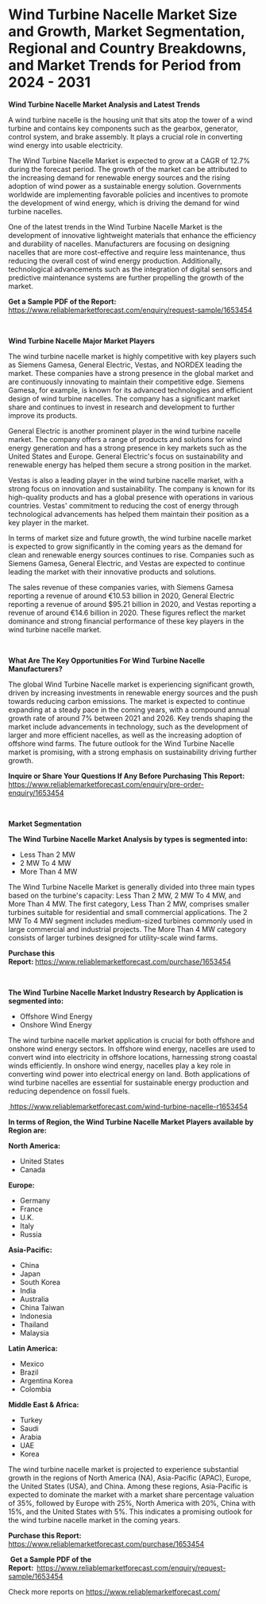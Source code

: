 <p><h1>Wind Turbine Nacelle Market Size and Growth, Market Segmentation, Regional and Country Breakdowns, and Market Trends for Period from 2024 -  2031</h1></p><p><strong>Wind Turbine Nacelle Market Analysis and Latest Trends</strong></p>
<p><p>A wind turbine nacelle is the housing unit that sits atop the tower of a wind turbine and contains key components such as the gearbox, generator, control system, and brake assembly. It plays a crucial role in converting wind energy into usable electricity.</p><p>The Wind Turbine Nacelle Market is expected to grow at a CAGR of 12.7% during the forecast period. The growth of the market can be attributed to the increasing demand for renewable energy sources and the rising adoption of wind power as a sustainable energy solution. Governments worldwide are implementing favorable policies and incentives to promote the development of wind energy, which is driving the demand for wind turbine nacelles.</p><p>One of the latest trends in the Wind Turbine Nacelle Market is the development of innovative lightweight materials that enhance the efficiency and durability of nacelles. Manufacturers are focusing on designing nacelles that are more cost-effective and require less maintenance, thus reducing the overall cost of wind energy production. Additionally, technological advancements such as the integration of digital sensors and predictive maintenance systems are further propelling the growth of the market.</p></p>
<p><strong>Get a Sample PDF of the Report:&nbsp;</strong> <a href="https://www.reliablemarketforecast.com/enquiry/request-sample/1653454">https://www.reliablemarketforecast.com/enquiry/request-sample/1653454</a></p>
<p>&nbsp;</p>
<p><strong>Wind Turbine Nacelle Major Market Players</strong></p>
<p><p>The wind turbine nacelle market is highly competitive with key players such as Siemens Gamesa, General Electric, Vestas, and NORDEX leading the market. These companies have a strong presence in the global market and are continuously innovating to maintain their competitive edge. Siemens Gamesa, for example, is known for its advanced technologies and efficient design of wind turbine nacelles. The company has a significant market share and continues to invest in research and development to further improve its products.</p><p>General Electric is another prominent player in the wind turbine nacelle market. The company offers a range of products and solutions for wind energy generation and has a strong presence in key markets such as the United States and Europe. General Electric's focus on sustainability and renewable energy has helped them secure a strong position in the market.</p><p>Vestas is also a leading player in the wind turbine nacelle market, with a strong focus on innovation and sustainability. The company is known for its high-quality products and has a global presence with operations in various countries. Vestas' commitment to reducing the cost of energy through technological advancements has helped them maintain their position as a key player in the market.</p><p>In terms of market size and future growth, the wind turbine nacelle market is expected to grow significantly in the coming years as the demand for clean and renewable energy sources continues to rise. Companies such as Siemens Gamesa, General Electric, and Vestas are expected to continue leading the market with their innovative products and solutions.</p><p>The sales revenue of these companies varies, with Siemens Gamesa reporting a revenue of around €10.53 billion in 2020, General Electric reporting a revenue of around $95.21 billion in 2020, and Vestas reporting a revenue of around €14.6 billion in 2020. These figures reflect the market dominance and strong financial performance of these key players in the wind turbine nacelle market.</p></p>
<p>&nbsp;</p>
<p><strong>What Are The Key Opportunities For Wind Turbine Nacelle Manufacturers?</strong></p>
<p><p>The global Wind Turbine Nacelle market is experiencing significant growth, driven by increasing investments in renewable energy sources and the push towards reducing carbon emissions. The market is expected to continue expanding at a steady pace in the coming years, with a compound annual growth rate of around 7% between 2021 and 2026. Key trends shaping the market include advancements in technology, such as the development of larger and more efficient nacelles, as well as the increasing adoption of offshore wind farms. The future outlook for the Wind Turbine Nacelle market is promising, with a strong emphasis on sustainability driving further growth.</p></p>
<p><strong>Inquire or Share Your Questions If Any Before Purchasing This Report:</strong> <a href="https://www.reliablemarketforecast.com/enquiry/pre-order-enquiry/1653454">https://www.reliablemarketforecast.com/enquiry/pre-order-enquiry/1653454</a></p>
<p>&nbsp;</p>
<p><strong>Market Segmentation</strong></p>
<p><strong>The Wind Turbine Nacelle Market Analysis by types is segmented into:</strong></p>
<p><ul><li>Less Than 2 MW</li><li>2 MW To 4 MW</li><li>More Than 4 MW</li></ul></p>
<p><p>The Wind Turbine Nacelle Market is generally divided into three main types based on the turbine's capacity: Less Than 2 MW, 2 MW To 4 MW, and More Than 4 MW. The first category, Less Than 2 MW, comprises smaller turbines suitable for residential and small commercial applications. The 2 MW To 4 MW segment includes medium-sized turbines commonly used in large commercial and industrial projects. The More Than 4 MW category consists of larger turbines designed for utility-scale wind farms.</p></p>
<p><strong>Purchase this Report:&nbsp;</strong><a href="https://www.reliablemarketforecast.com/purchase/1653454">https://www.reliablemarketforecast.com/purchase/1653454</a></p>
<p>&nbsp;</p>
<p><strong>The Wind Turbine Nacelle Market Industry Research by Application is segmented into:</strong></p>
<p><ul><li>Offshore Wind Energy</li><li>Onshore Wind Energy</li></ul></p>
<p><p>The wind turbine nacelle market application is crucial for both offshore and onshore wind energy sectors. In offshore wind energy, nacelles are used to convert wind into electricity in offshore locations, harnessing strong coastal winds efficiently. In onshore wind energy, nacelles play a key role in converting wind power into electrical energy on land. Both applications of wind turbine nacelles are essential for sustainable energy production and reducing dependence on fossil fuels.</p></p>
<p><a href="https://www.reliablemarketforecast.com/wind-turbine-nacelle-r1653454">&nbsp;https://www.reliablemarketforecast.com/wind-turbine-nacelle-r1653454</a></p>
<p><strong>In terms of Region, the Wind Turbine Nacelle Market Players available by Region are:</strong></p>
<p>
    <p> <strong> North America: </strong>
        <ul>
            <li>United States</li>
            <li>Canada</li>
        </ul>
        </p> 
    <p> <strong> Europe: </strong>
        <ul>
            <li>Germany</li>
            <li>France</li>
            <li>U.K.</li>
            <li>Italy</li>
            <li>Russia</li>
        </ul>
        </p> 
    <p> <strong> Asia-Pacific: </strong>
        <ul>
            <li>China</li>
            <li>Japan</li>
            <li>South Korea</li>
            <li>India</li>
            <li>Australia</li>
            <li>China Taiwan</li>
            <li>Indonesia</li>
            <li>Thailand</li>
            <li>Malaysia</li>
        </ul>
        </p> 
    <p> <strong> Latin America: </strong>
        <ul>
            <li>Mexico</li>
            <li>Brazil</li>
            <li>Argentina Korea</li>
            <li>Colombia</li>
        </ul>
        </p> 
    <p> <strong> Middle East & Africa: </strong>
        <ul>
            <li>Turkey</li>
            <li>Saudi</li>
            <li>Arabia</li>
            <li>UAE</li>
            <li>Korea</li>
        </ul>
    </p>
    </p>
<p><p>The wind turbine nacelle market is projected to experience substantial growth in the regions of North America (NA), Asia-Pacific (APAC), Europe, the United States (USA), and China. Among these regions, Asia-Pacific is expected to dominate the market with a market share percentage valuation of 35%, followed by Europe with 25%, North America with 20%, China with 15%, and the United States with 5%. This indicates a promising outlook for the wind turbine nacelle market in the coming years.</p></p>
<p><strong>Purchase this Report: </strong><a href="https://www.reliablemarketforecast.com/purchase/1653454">https://www.reliablemarketforecast.com/purchase/1653454</a></p>
<p>&nbsp;<strong>Get a Sample PDF of the Report:&nbsp;&nbsp;</strong><a href="https://www.reliablemarketforecast.com/enquiry/request-sample/1653454">https://www.reliablemarketforecast.com/enquiry/request-sample/1653454</a></p>
<p><strong></strong></p>
<p>Check more reports on <a href="https://www.reliablemarketforecast.com/">https://www.reliablemarketforecast.com/</a></p>